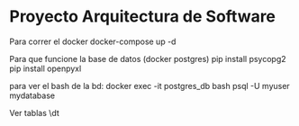 # Proyecto Arquitectura de Software
 
Para correr el docker
docker-compose up -d

Para que funcione la base de datos (docker postgres)
pip install psycopg2
pip install openpyxl

para ver el bash de la bd:
docker exec -it postgres_db bash
psql -U myuser mydatabase

Ver tablas
\dt

